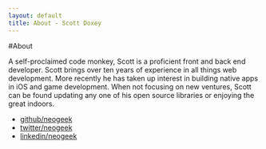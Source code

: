 ```yaml
---
layout: default
title: About - Scott Doxey
---
```


#About

A self-proclaimed code monkey, Scott is a proficient front and back end developer. Scott brings over ten years of experience in all things web development. More recently he has taken up interest in building native apps in iOS and game development. When not focusing on new ventures, Scott can be found updating any one of his open source libraries or enjoying the great indoors.

<ul>
	<li><i class="fa fa-github"></i> <a href="http://github.com/neogeek" target="_blank">github/neogeek</a></li>
	<li><i class="fa fa-twitter"></i> <a href="http://twitter.com/neogeek" target="_blank">twitter/neogeek</a></li>
	<li><i class="fa fa-linkedin"></i> <a href="http://linkein.com/in/neogeek" target="_blank">linkedin/neogeek</a></li>
</ul>